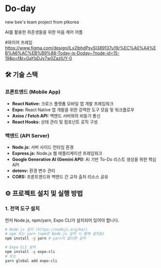 # Do-day
new bee's team project from ptkorea

AI를 활용한 취준생들을 위한 마음 케어 어플

#와이어 프레임
https://www.figma.com/design/lLx2lbhdPsySI389137u19/%EC%A0%A4%EB%A6%AC%EB%B9%88-Today-is-Doday~?node-id=15-19&p=f&t=GaYbDJy7w0ZazlUY-0

## 🛠️ 기술 스택

### 프론트엔드 (Mobile App)
-   **React Native:** 크로스 플랫폼 모바일 앱 개발 프레임워크
-   **Expo:** React Native 앱 개발을 위한 강력한 도구 모음 및 워크플로우
-   **Axios / Fetch API:** 백엔드 서버와의 비동기 통신
-   **React Hooks:** 상태 관리 및 컴포넌트 로직 구성

### 백엔드 (API Server)
-   **Node.js:** 서버 사이드 런타임 환경
-   **Express.js:** Node.js 웹 애플리케이션 프레임워크
-   **Google Generative AI (Gemini API):** AI 기반 To-Do 리스트 생성을 위한 핵심 API
-   **dotenv:** 환경 변수 관리
-   **CORS:** 프론트엔드와 백엔드 간 교차 출처 리소스 공유

## ⚙️ 프로젝트 설치 및 실행 방법

### 1. 전역 도구 설치

먼저 Node.js, npm/yarn, Expo CLI가 설치되어 있어야 합니다.

```bash
# Node.js 설치 (https://nodejs.org/ko/)
# npm 또는 yarn (npm은 Node.js 설치 시 함께 설치됨)
npm install -g yarn # yarn이 없다면 설치

# Expo CLI 설치
npm install -g expo-cli
# 또는
yarn global add expo-cli
